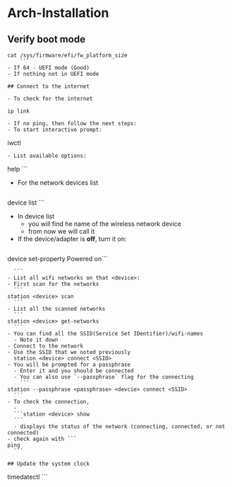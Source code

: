 # Arch-Installation

## Verify boot mode

```
cat /sys/firmware/efi/fw_platform_size
	```
- If 64 - UEFI mode (Good)
- If nothing not in UEFI mode

## Connect to the internet

- To check for the internet
  ```
    ip link
  ```
- If no ping, then follow the next steps:
- To start interactive prompt:
  ```
iwctl
```
- List available options:
  ```
help
	```
- For the network devices list
  ```
device list
	```
- In device list
  - you will find he name of the wireless network device
  - from now we will call it <device>
- If the device/adapter is **off**, turn it on:
  ```
device <device> set-property Powered on```

  ```adapter <adapter> set-property Powered on
	```
- List all wifi networks on that <device>:
  - First scan for the networks
    ```
station <device> scan
	```
  - List all the scanned networks
    ```
station <device> get-networks
	```
  - You can find all the SSID(Service Set IDentifier)/wifi-names
    - Note it down
  - Connect to the network
  - Use the SSID that we noted previously
    station <device> connect <SSID>
  - You will be prompted for a passphrase
    - Enter it and you should be connected
    - You can also use `--passphrase` flag for the connecting
      ```
station --passphrase <passphrase> <devcie> connect <SSID>
	```
  - To check the connection,
    - 
	```station <device> show
	```
    - displays the status of the network (connecting, connected, or not connected)
  - check again with ```
ping
	```

## Update the system clock

```
timedatectl
	```
